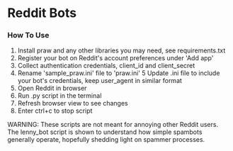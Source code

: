 # Reddit Bots

### How To Use

1. Install praw and any other libraries you may need, see requirements.txt
2. Register your bot on Reddit's account preferences under 'Add app'
3. Collect authentication credentials, client_id and client_secret
4. Rename 'sample_praw.ini' file to 'praw.ini'
5 Update .ini file to include your bot's credentials, keep user_agent in similar format
6. Open Reddit in browser
7. Run .py script in the terminal
8. Refresh browser view to see changes
9. Enter ctrl+c to stop script

WARNING: These scripts are not meant for annoying other Reddit users. The lenny_bot script is shown to understand how simple spambots generally operate, hopefully shedding light on spammer processes. 
